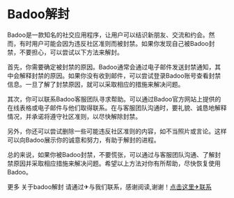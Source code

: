 # Badoo解封

Badoo是一款知名的社交应用程序，让用户可以结识新朋友、交流和约会。然而，有时用户可能会因为违反社区准则而被封禁。如果你发现自己被Badoo封禁，不要担心，可以尝试以下方法来解封。

首先，你需要确定被封禁的原因。Badoo通常会通过电子邮件发送封禁通知，其中会解释封禁的原因。如果你没有收到邮件，可以尝试登录Badoo账号查看封禁信息。一旦了解了封禁原因，就可以采取相应的措施来解决问题。

其次，你可以联系Badoo客服团队寻求帮助。可以通过Badoo官方网站上提供的在线表格或电子邮件与他们取得联系。在与客服团队沟通时，要礼貌、诚恳地解释情况，并承诺将遵守社区准则，以尽快解除封禁。

另外，你还可以尝试删除一些可能违反社区准则的内容，如不当照片或言论。这样可以向Badoo展示你的诚意和努力，有助于解封的进程。

总的来说，如果你被Badoo封禁，不要慌张，可以通过与客服团队沟通、了解封禁原因并采取相应措施来解决问题。希望以上方法对你有所帮助，尽快恢复使用Badoo。

更多 关于badoo解封 请通过✈与我们联系，感谢阅读,谢谢！[点击这里✈联系](https://t.me/LM999bot)